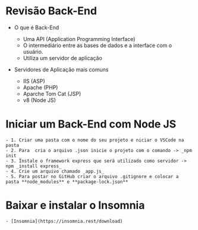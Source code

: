 # Revisão Back-End

- O que é Back-End
	- Uma API (Application Programming Interface)
	- O intermediário entre as bases de dados e a interface com o usuário.
	- Utiliza um servidor de aplicação

- Servidores de Aplicação mais comuns
	- IIS (ASP)
	- Apache (PHP)
	- Aparche Tom Cat (JSP)
	- v8 (Node JS)

# Iniciar um Back-End com Node JS
	- 1. Criar uma pasta com o nome do seu projeto e niciar o VSCode na pasta
	- 2. Para  cria o arquivo .json inicie o projeto com o comando -> _npm init _
	- 3. Instale o framework express que será utilizado como servidor -> npm _install express_
	- 4. Crie um arquivo chamado _app.js_
	- 5. Para postar no GitHub criar o arquivo .gitignore e colocar a pasta **node_modules** e **package-lock.json**

# Baixar e instalar o Insomnia
    - [Insomnia](https://insomnia.rest/download)